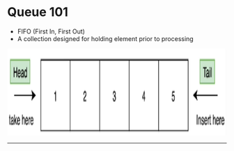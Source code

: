 # Queue 101

- FIFO (First In, First Out)
- A collection designed for holding element prior to processing

<img src="queue.PNG" height="200">

--------------------------

